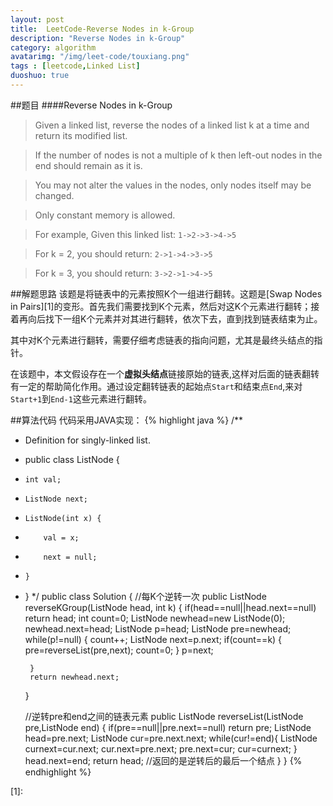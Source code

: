```yaml
---
layout: post
title:  LeetCode-Reverse Nodes in k-Group
description: "Reverse Nodes in k-Group"
category: algorithm
avatarimg: "/img/leet-code/touxiang.png"
tags : [leetcode,Linked List]
duoshuo: true
---
```

##题目
####Reverse Nodes in k-Group
>Given a linked list, reverse the nodes of a linked list k at a time and return its modified list.

>If the number of nodes is not a multiple of k then left-out nodes in the end should remain as it is.

>You may not alter the values in the nodes, only nodes itself may be changed.

>Only constant memory is allowed.

>For example,
>Given this linked list: `1->2->3->4->5`

>For k = 2, you should return: `2->1->4->3->5`

>For k = 3, you should return: `3->2->1->4->5`

<!-- more -->

##解题思路
该题是将链表中的元素按照K个一组进行翻转。这题是[Swap Nodes in Pairs][1]的变形。首先我们需要找到K个元素，然后对这K个元素进行翻转；接着再向后找下一组K个元素并对其进行翻转，依次下去，直到找到链表结束为止。

其中对K个元素进行翻转，需要仔细考虑链表的指向问题，尤其是最终头结点的指针。

在该题中，本文假设存在一个**虚拟头结点**链接原始的链表,这样对后面的链表翻转有一定的帮助简化作用。通过设定翻转链表的起始点`Start`和结束点`End`,来对`Start+1`到`End-1`这些元素进行翻转。

##算法代码
代码采用JAVA实现：
{% highlight java %}
/**
 * Definition for singly-linked list.
 * public class ListNode {
 *     int val;
 *     ListNode next;
 *     ListNode(int x) {
 *         val = x;
 *         next = null;
 *     }
 * }
 */
public class Solution {
	//每K个逆转一次
    public ListNode reverseKGroup(ListNode head, int k) {
    	if(head==null||head.next==null) return head;
    	int count=0;
    	ListNode newhead=new ListNode(0);
    	newhead.next=head;
    	ListNode p=head;
    	ListNode pre=newhead;
    	while(p!=null)
    	{
    		count++;
    		ListNode next=p.next;
    		if(count==k)
    		{
    			pre=reverseList(pre,next);
    			count=0;
    		}
    		p=next;
    			
    	}
    	return newhead.next;

    }

    //逆转pre和end之间的链表元素
    public ListNode reverseList(ListNode pre,ListNode end)
    {
    	if(pre==null||pre.next==null) return pre;
    	ListNode head=pre.next;
    	ListNode cur=pre.next.next;
    	while(cur!=end){
    		ListNode curnext=cur.next;
    		cur.next=pre.next;
    		pre.next=cur;
    		cur=curnext;
    	}
    	head.next=end;
    	return head;  //返回的是逆转后的最后一个结点
    }
}
{% endhighlight %}

[1]: